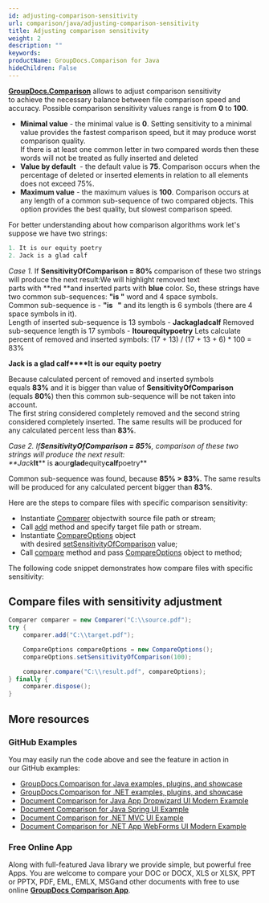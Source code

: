 ```yaml
---
id: adjusting-comparison-sensitivity
url: comparison/java/adjusting-comparison-sensitivity
title: Adjusting comparison sensitivity
weight: 2
description: ""
keywords: 
productName: GroupDocs.Comparison for Java
hideChildren: False
---
```

**[GroupDocs.Comparison](https://products.groupdocs.com/comparison/java)** allows to adjust comparison sensitivity to achieve the necessary balance between file comparison speed and accuracy. Possible comparison sensitivity values range is from **0** to **100**.

*   **Minimal value** - the minimal value is **0**. Setting sensitivity to a minimal value provides the fastest comparison speed, but it may produce worst comparison quality.  
    If there is at least one common letter in two compared words then these words will not be treated as fully inserted and deleted
*   **Value by default**  - the default value is **75**. Comparison occurs when the percentage of deleted or inserted elements in relation to all elements does not exceed 75%.
*   **Maximum value** - the maximum values is **100**. Comparison occurs at any length of a common sub-sequence of two compared objects. This option provides the best quality, but slowest comparison speed.    

For better understanding about how comparison algorithms work let's suppose we have two strings:

```java
1. It is our equity poetry
2. Jack is a glad calf
```

*Case 1.* If **SensitivityOfComparison = 80%** comparison of these two strings will produce the next result:We will highlight removed text parts with **red **and inserted parts with **blue** color. So, these strings have two common sub-sequences: **"is  "** word and 4 space symbols.  
Common sub-sequence is - **"is   "** and its length is 6 symbols (there are 4 space symbols in it).  
Length of inserted sub-sequence is 13 symbols - **Jackagladcalf** Removed sub-sequence length is 17 symbols - **Itourequitypoetry** Lets calculate percent of removed and inserted symbols: (17 + 13) / (17 + 13 + 6) \* 100 = 83%

**Jack is a glad calf****It is our equity poetry**

Because calculated percent of removed and inserted symbols equals **83%** and it is bigger than value of **SensitivityOfComparison** (equals **80%**) then this common sub-sequence will be not taken into account.  
The first string considered completely removed and the second string considered completely inserted. The same results will be produced for any calculated percent less than **83%**.

*Case 2. *If**SensitivityOfComparison = 85%**, comparison of these two strings will produce the next result:  
**Jack****It**** is ****a****our****glad****equity****calf****poetry**

Common sub-sequence was found, because **85% > 83%**. The same results will be produced for any calculated percent bigger than **83%**.

Here are the steps to compare files with specific comparison sensitivity:

*   Instantiate [Comparer](https://apireference.groupdocs.com/comparison/java/com.groupdocs.comparison/Comparer) objectwith source file path or stream;    
*   Call [add](https://apireference.groupdocs.com/comparison/java/com.groupdocs.comparison/Comparer#add(java.lang.String)) method and specify target file path or stream.    
*   Instantiate [CompareOptions](https://apireference.groupdocs.com/comparison/java/com.groupdocs.comparison.options/CompareOptions) object with desired [setSensitivityOfComparison](https://apireference.groupdocs.com/comparison/java/com.groupdocs.comparison.options/CompareOptions#getSensitivityOfComparison()) value;    
*   Call [compare](https://apireference.groupdocs.com/comparison/java/com.groupdocs.comparison/Comparer#compare(java.lang.String,%20com.groupdocs.comparison.options.CompareOptions)) method and pass [CompareOptions](https://apireference.groupdocs.com/comparison/java/com.groupdocs.comparison.options/CompareOptions) object to method;
    

The following code snippet demonstrates how compare files with specific sensitivity: 

## Compare files with sensitivity adjustment

```java
Comparer comparer = new Comparer("C:\\source.pdf");
try {
    comparer.add("C:\\target.pdf");

    CompareOptions compareOptions = new CompareOptions();
    compareOptions.setSensitivityOfComparison(100);

    comparer.compare("C:\\result.pdf", compareOptions);
} finally {
    comparer.dispose();
}
```

## More resources

### GitHub Examples
You may easily run the code above and see the feature in action in our GitHub examples:

*   [GroupDocs.Comparison for Java examples, plugins, and showcase](https://github.com/groupdocs-comparison/GroupDocs.Comparison-for-Java)
*   [GroupDocs.Comparison for .NET examples, plugins, and showcase](https://github.com/groupdocs-comparison/GroupDocs.Comparison-for-.NET)
*   [Document Comparison for Java App Dropwizard UI Modern Example](https://github.com/groupdocs-comparison/GroupDocs.Comparison-for-Java-Dropwizard)    
*   [Document Comparison for Java Spring UI Example](https://github.com/groupdocs-comparison/GroupDocs.Comparison-for-Java-Spring)    
*   [Document Comparison for .NET MVC UI Example](https://github.com/groupdocs-comparison/GroupDocs.Comparison-for-.NET-MVC)    
*   [Document Comparison for .NET App WebForms UI Modern Example](https://github.com/groupdocs-comparison/GroupDocs.Comparison-for-.NET-WebForms)
    

### Free Online App
Along with full-featured Java library we provide simple, but powerful free Apps.
You are welcome to compare your DOC or DOCX, XLS or XLSX, PPT or PPTX, PDF, EML, EMLX, MSGand other documents with free to use online **[GroupDocs Comparison App](https://products.groupdocs.app/comparison)**.
